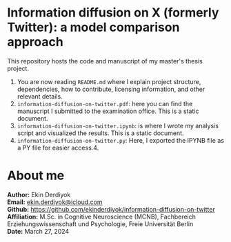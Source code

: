 # Information diffusion on X (formerly Twitter): a model comparison approach
This repository hosts the code and manuscript of my master's thesis project.
1. You are now reading `README.md` where I explain project structure, dependencies, how to contribute, licensing information, and other relevant details.
2. `information-diffusion-on-twitter.pdf`: here you can find the manuscript I submitted to the examination office. This is a static document.
3. `information-diffusion-on-twitter.ipynb`: is where I wrote my analysis script and visualized the results. This is a static document.
4. `information-diffusion-on-twitter.py`: Here, I exported the IPYNB file as a PY file for easier access.4.

# About me
**Author:** Ekin Derdiyok <br>
**Email:** ekin.derdiyok@icloud.com <br>
**Github:** https://github.com/ekinderdiyok/information-diffusion-on-twitter <br>
**Affiliation:** M.Sc. in Cognitive Neuroscience (MCNB), Fachbereich Erziehungswissenschaft und Psychologie, Freie Universität Berlin <br>
**Date:** March 27, 2024 <br>
